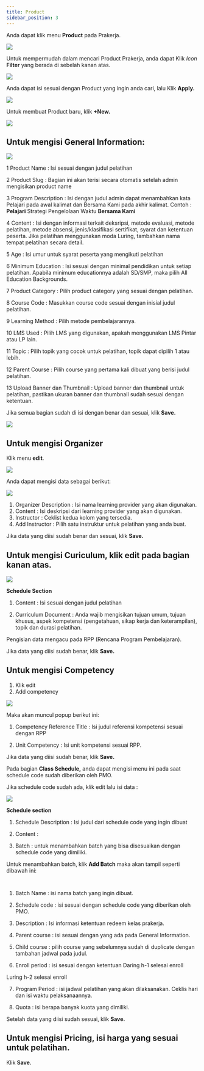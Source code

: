 ```yaml
---
title: Product
sidebar_position: 3
---
```

Anda dapat klik menu **Product** pada Prakerja.

![](/img/product-1.png)

Untuk mempermudah dalam mencari Product Prakerja, anda dapat Klik *Icon* **Filter** yang berada di sebelah kanan atas.

![](/img/product-2.png)

Anda dapat isi sesuai dengan Product yang ingin anda cari, lalu Klik **Apply.**

![](/img/product-3.png)

Untuk membuat Product baru, klik **+New.**

![](/img/product-4.png)

## Untuk mengisi **General Information:**

![](/img/product-5.png)

1 Product Name : Isi sesuai dengan judul pelatihan

2 Product Slug : Bagian ini akan terisi secara otomatis setelah admin mengisikan product name

3 Program Description : Isi dengan judul admin dapat menambahkan kata Pelajari pada awal kalimat dan Bersama Kami pada akhir kalimat. Contoh : **Pelajari** Strategi Pengelolaan Waktu **Bersama Kami**

4 Content : Isi dengan informasi terkait deksripsi, metode evaluasi, metode pelatihan, metode absensi, jenis/klasifikasi sertifikat, syarat dan ketentuan peserta. 
Jika pelatihan menggunakan moda Luring, tambahkan nama tempat pelatihan secara detail.

5 Age : Isi umur untuk syarat peserta yang mengikuti pelatihan

6 Minimum Education : Isi sesuai dengan minimal pendidikan untuk setiap pelatihan. Apabila minimum educationnya adalah SD/SMP, maka pilih All Education Backgrounds.

7 Product Category : Pilih product category yang sesuai dengan pelatihan.

8 Course Code : Masukkan course code sesuai dengan inisial judul pelatihan.

9 Learning Method : Pilih metode pembelajarannya.

10 LMS Used : Pilih LMS yang digunakan, apakah menggunakan LMS Pintar atau LP lain.

11 Topic : Pilih topik yang cocok untuk pelatihan, topik dapat dipilih 1 atau lebih.

12 Parent Course : Pilih course yang pertama kali dibuat yang berisi judul pelatihan.

13 Upload Banner dan Thumbnail : Upload banner dan thumbnail untuk pelatihan, pastikan ukuran banner dan thumbnail sudah sesuai dengan ketentuan.

Jika semua bagian sudah di isi dengan benar dan sesuai, klik **Save.**

![](/img/product-4.png)

## Untuk mengisi **Organizer**

Klik menu **edit**.

![](/img/product-6.png)

Anda dapat mengisi data sebagai berikut:

![](/img/product-7.png)

1. Organizer Description : Isi nama learning provider yang akan digunakan.
2. Content : Isi deskripsi dari learning provider yang akan digunakan.
3. Instructor : Ceklist kedua kolom yang tersedia.
4. Add Instructor : Pilih satu instruktur untuk pelatihan yang anda buat.

Jika data yang diisi sudah benar dan sesuai, klik **Save.**



## Untuk mengisi **Curiculum,** klik edit pada bagian kanan atas.

![](/img/product-8.png)

**Schedule Section**

1. Content : Isi sesuai dengan judul pelatihan

2. Curriculum Document : Anda wajib mengisikan tujuan umum, tujuan khusus, aspek kompetensi (pengetahuan, sikap kerja dan keterampilan), topik dan durasi pelatihan. 

Pengisian data mengacu pada RPP (Rencana Program Pembelajaran).

Jika data yang diisi sudah benar, klik **Save.**

## Untuk mengisi **Competency**

1. Klik edit
2. Add competency

![](/img/product-9.png)




Maka akan muncul popup berikut ini:

1. Competency Reference Title : Isi judul referensi kompetensi sesuai dengan RPP

2. Unit Competency : Isi unit kompetensi sesuai RPP. 

Jika data yang diisi sudah benar, klik **Save.**



Pada bagian **Class Schedule,** anda dapat mengisi menu ini pada saat schedule code sudah diberikan oleh PMO.

Jika schedule code sudah ada, klik edit lalu isi data : 

![](/img/product-10.png)

**Schedule section**

1. Schedule Description : Isi judul dari schedule code yang ingin dibuat

2. Content : 

3. Batch : untuk menambahkan batch yang bisa disesuaikan dengan schedule code yang dimiliki. 

Untuk menambahkan batch, klik **Add Batch** maka akan tampil seperti dibawah ini:

![]()

![]()

1. Batch Name : isi nama batch yang ingin dibuat.

2. Schedule code : isi sesuai dengan schedule code yang diberikan oleh PMO.

3. Description : Isi informasi ketentuan redeem kelas prakerja.

4. Parent course : isi sesuai dengan yang ada pada General Information.

5. Child course : pilih course yang sebelumnya sudah di duplicate dengan tambahan jadwal pada judul.

6. Enroll period : isi sesuai dengan ketentuan
Daring h-1 selesai enroll

Luring h-2 selesai enroll

7. Program Period : isi jadwal pelatihan yang akan dilaksanakan. Ceklis hari dan isi waktu pelaksanaannya.

8. Quota : isi berapa banyak kuota yang dimiliki. 

Setelah data yang diisi sudah sesuai, klik **Save.** 

## Untuk mengisi **Pricing,** isi harga yang sesuai untuk pelatihan. 
Klik **Save.**
